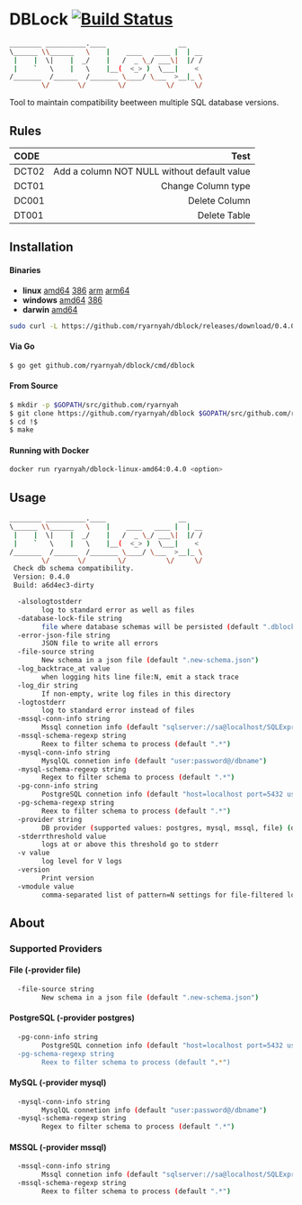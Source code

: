 # DBLock [![Build Status](https://travis-ci.org/ryarnyah/dblock.svg?branch=master)](https://travis-ci.org/ryarnyah/dblock)

```bash
________ __________.____                  __
\______ \\______   \    |    ____   ____ |  | __
 |    |  \|    |  _/    |   /  _ \_/ ___\|  |/ /
 |    `   \    |   \    |__(  <_> )  \___|    <
/_______  /______  /_______ \____/ \___  >__|_ \
        \/       \/        \/          \/     \/
```

Tool to maintain compatibility beetween multiple SQL database versions.

## Rules
| CODE          | Test                                         |
| :------------ | -------------------------------------------: |
| DCT02         | Add a column NOT NULL without default value  |
| DCT01         | Change Column type                           |
| DC001         | Delete Column                                |
| DT001         | Delete Table                                 |


## Installation

#### Binaries

- **linux** [amd64](https://github.com/ryarnyah/dblock/releases/download/0.4.0/dblock-linux-amd64) [386](https://github.com/ryarnyah/dblock/releases/download/0.4.0/dblock-linux-386) [arm](https://github.com/ryarnyah/dblock/releases/download/0.4.0/dblock-linux-arm) [arm64](https://github.com/ryarnyah/dblock/releases/download/0.4.0/dblock-linux-arm64)
- **windows** [amd64](https://github.com/ryarnyah/dblock/releases/download/0.4.0/dblock-windows-amd64) [386](https://github.com/ryarnyah/dblock/releases/download/0.4.0/dblock-windows-386)
- **darwin** [amd64](https://github.com/ryarnyah/dblock/releases/download/0.4.0/dblock-darwin-amd64)

```bash
sudo curl -L https://github.com/ryarnyah/dblock/releases/download/0.4.0/dblock-linux-amd64 -o /usr/local/bin/dblock && sudo chmod +x /usr/local/bin/dblock
```

#### Via Go

```bash
$ go get github.com/ryarnyah/dblock/cmd/dblock
```

#### From Source

```bash
$ mkdir -p $GOPATH/src/github.com/ryarnyah
$ git clone https://github.com/ryarnyah/dblock $GOPATH/src/github.com/ryarnyah/dblock
$ cd !$
$ make
```

#### Running with Docker
```bash
docker run ryarnyah/dblock-linux-amd64:0.4.0 <option>
```

## Usage

```bash
________ __________.____                  __
\______ \\______   \    |    ____   ____ |  | __
 |    |  \|    |  _/    |   /  _ \_/ ___\|  |/ /
 |    `   \    |   \    |__(  <_> )  \___|    <
/_______  /______  /_______ \____/ \___  >__|_ \
        \/       \/        \/          \/     \/
 Check db schema compatibility.
 Version: 0.4.0
 Build: a6d4ec3-dirty

  -alsologtostderr
        log to standard error as well as files
  -database-lock-file string
        file where database schemas will be persisted (default ".dblock.lock")
  -error-json-file string
        JSON file to write all errors
  -file-source string
        New schema in a json file (default ".new-schema.json")
  -log_backtrace_at value
        when logging hits line file:N, emit a stack trace
  -log_dir string
        If non-empty, write log files in this directory
  -logtostderr
        log to standard error instead of files
  -mssql-conn-info string
        Mssql connetion info (default "sqlserver://sa@localhost/SQLExpress?database=master&connection+timeout=30")
  -mssql-schema-regexp string
        Reex to filter schema to process (default ".*")
  -mysql-conn-info string
        MysqlQL connetion info (default "user:password@/dbname")
  -mysql-schema-regexp string
        Regex to filter schema to process (default ".*")
  -pg-conn-info string
        PostgreSQL connetion info (default "host=localhost port=5432 user=postgres dbname=postgres sslmode=disable password=postgres")
  -pg-schema-regexp string
        Reex to filter schema to process (default ".*")
  -provider string
        DB provider (supported values: postgres, mysql, mssql, file) (default "postgres")
  -stderrthreshold value
        logs at or above this threshold go to stderr
  -v value
        log level for V logs
  -version
        Print version
  -vmodule value
        comma-separated list of pattern=N settings for file-filtered logging
```

## About

### Supported Providers

#### File (-provider file)
```bash
  -file-source string
        New schema in a json file (default ".new-schema.json")
```

#### PostgreSQL (-provider postgres)
```bash
  -pg-conn-info string
        PostgreSQL connetion info (default "host=localhost port=5432 user=postgres dbname=postgres sslmo
  -pg-schema-regexp string
        Reex to filter schema to process (default ".*")
```

#### MySQL (-provider mysql)
```bash
  -mysql-conn-info string
        MysqlQL connetion info (default "user:password@/dbname")
  -mysql-schema-regexp string
        Regex to filter schema to process (default ".*")
```

#### MSSQL (-provider mssql)
```bash
  -mssql-conn-info string
        Mssql connetion info (default "sqlserver://sa@localhost/SQLExpress?database=master&connection+timeout=30")
  -mssql-schema-regexp string
        Reex to filter schema to process (default ".*")
```
